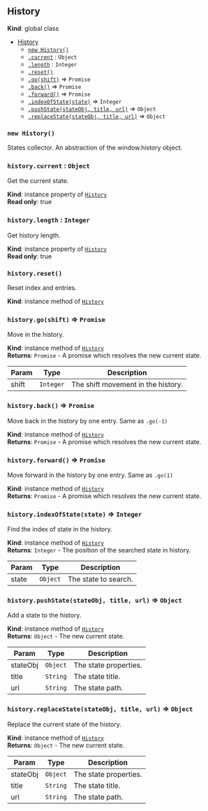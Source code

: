 <a name="History"></a>

## History
**Kind**: global class  

* [History](#History)
    * [`new History()`](#new_History_new)
    * [`.current`](#History+current) : <code>Object</code>
    * [`.length`](#History+length) : <code>Integer</code>
    * [`.reset()`](#History+reset)
    * [`.go(shift)`](#History+go) ⇒ <code>Promise</code>
    * [`.back()`](#History+back) ⇒ <code>Promise</code>
    * [`.forward()`](#History+forward) ⇒ <code>Promise</code>
    * [`.indexOfState(state)`](#History+indexOfState) ⇒ <code>Integer</code>
    * [`.pushState(stateObj, title, url)`](#History+pushState) ⇒ <code>Object</code>
    * [`.replaceState(stateObj, title, url)`](#History+replaceState) ⇒ <code>Object</code>

<a name="new_History_new"></a>

### `new History()`
States collector.
An abstraction of the window.history object.

<a name="History+current"></a>

### `history.current` : <code>Object</code>
Get the current state.

**Kind**: instance property of <code>[History](#History)</code>  
**Read only**: true  
<a name="History+length"></a>

### `history.length` : <code>Integer</code>
Get history length.

**Kind**: instance property of <code>[History](#History)</code>  
**Read only**: true  
<a name="History+reset"></a>

### `history.reset()`
Reset index and entries.

**Kind**: instance method of <code>[History](#History)</code>  
<a name="History+go"></a>

### `history.go(shift)` ⇒ <code>Promise</code>
Move in the history.

**Kind**: instance method of <code>[History](#History)</code>  
**Returns**: <code>Promise</code> - A promise which resolves the new current state.  

| Param | Type | Description |
| --- | --- | --- |
| shift | <code>Integer</code> | The shift movement in the history. |

<a name="History+back"></a>

### `history.back()` ⇒ <code>Promise</code>
Move back in the history by one entry. Same as `.go(-1)`

**Kind**: instance method of <code>[History](#History)</code>  
**Returns**: <code>Promise</code> - A promise which resolves the new current state.  
<a name="History+forward"></a>

### `history.forward()` ⇒ <code>Promise</code>
Move forward in the history by one entry. Same as `.go(1)`

**Kind**: instance method of <code>[History](#History)</code>  
**Returns**: <code>Promise</code> - A promise which resolves the new current state.  
<a name="History+indexOfState"></a>

### `history.indexOfState(state)` ⇒ <code>Integer</code>
Find the index of state in the history.

**Kind**: instance method of <code>[History](#History)</code>  
**Returns**: <code>Integer</code> - The position of the searched state in history.  

| Param | Type | Description |
| --- | --- | --- |
| state | <code>Object</code> | The state to search. |

<a name="History+pushState"></a>

### `history.pushState(stateObj, title, url)` ⇒ <code>Object</code>
Add a state to the history.

**Kind**: instance method of <code>[History](#History)</code>  
**Returns**: <code>Object</code> - The new current state.  

| Param | Type | Description |
| --- | --- | --- |
| stateObj | <code>Object</code> | The state properties. |
| title | <code>String</code> | The state title. |
| url | <code>String</code> | The state path. |

<a name="History+replaceState"></a>

### `history.replaceState(stateObj, title, url)` ⇒ <code>Object</code>
Replace the current state of the history.

**Kind**: instance method of <code>[History](#History)</code>  
**Returns**: <code>Object</code> - The new current state.  

| Param | Type | Description |
| --- | --- | --- |
| stateObj | <code>Object</code> | The state properties. |
| title | <code>String</code> | The state title. |
| url | <code>String</code> | The state path. |

